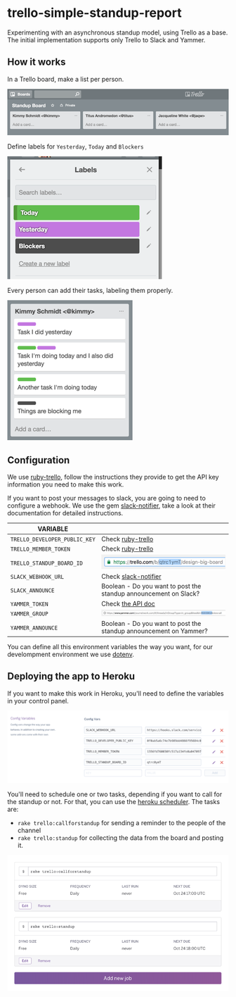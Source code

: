 # trello-simple-standup-report
Experimenting with an asynchronous standup model, using Trello as a base. The initial implementation supports only Trello to Slack and Yammer.

## How it works
In a Trello board, make a list per person.

![Trello board](assets/board.png)

Define labels for `Yesterday`, `Today` and `Blockers`

![Trello labels](assets/labels.png)

Every person can add their tasks, labeling them properly.

![Trello tasks](assets/tasks.png)


## Configuration
We use [ruby-trello](https://github.com/jeremytregunna/ruby-trello), follow the instructions they provide to get the API key information you need to make this work. 

If you want to post your messages to slack, you are going to need to configure a webhook. We use the gem [slack-notifier](https://github.com/stevenosloan/slack-notifier), take a look at their documentation for detailed instructions.

VARIABLE |  |
------------ | -------------
`TRELLO_DEVELOPER_PUBLIC_KEY` | Check [ruby-trello](https://github.com/jeremytregunna/ruby-trello)
`TRELLO_MEMBER_TOKEN` | Check [ruby-trello](https://github.com/jeremytregunna/ruby-trello)
`TRELLO_STANDUP_BOARD_ID` | ![board id](assets/TRELLO_STANDUP_BOARD_ID.png)
`SLACK_WEBHOOK_URL` | Check [slack-notifier](https://github.com/stevenosloan/slack-notifier)
`SLACK_ANNOUNCE` | Boolean - Do you want to post the standup announcement on Slack?
`YAMMER_TOKEN` | Check [the API doc](https://developer.yammer.com/docs/test-token)
`YAMMER_GROUP` | ![group id](assets/YAMMER_GROUP_ID.png)
`YAMMER_ANNOUNCE` | Boolean - Do you want to post the standup announcement on Yammer?

You can define all this environment variables the way you want, for our develompment environment we use [dotenv](https://github.com/bkeepers/dotenv).

## Deploying the app to Heroku
If you want to make this work in Heroku, you'll need to define the variables in your control panel.

![Config Variables](assets/heroku-vars.png)

You'll need to schedule one or two tasks, depending if you want to call for the standup or not. For that, you can use the [heroku scheduler](https://elements.heroku.com/addons/scheduler). The tasks are:
- `rake trello:callforstandup` for sending a reminder to the people of the channel
- `rake trello:standup` for collecting the data from the board and posting it.

![Scheduler](assets/heroku-scheduler.png)

